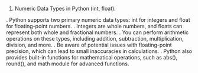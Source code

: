 1. Numeric Data Types in Python (int, float):

. Python supports two primary numeric data types: int for integers and float for floating-point numbers.
. Integers are whole numbers, and floats can represent both whole and fractional numbers.
. You can perform arithmetic operations on these types, including addition, subtraction, multiplication, division, and more.
. Be aware of potential issues with floating-point precision, which can lead to small inaccuracies in calculations.
. Python also provides built-in functions for mathematical operations, such as abs(), round(), and math module for advanced functions.
